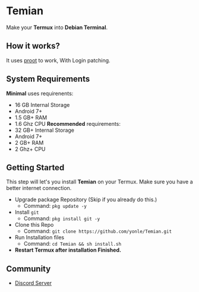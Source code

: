 # Temian
Make your **Termux** into **Debian Terminal**. 

## How it works?
It uses [proot](https://github.com/termux/proot) to work, With Login patching.

## System Requirements
**Minimal** uses requirenents:
  - 16 GB Internal Storage
  - Android 7+
  - 1.5 GB+ RAM
  - 1.6 Ghz CPU
****Recommended**** requirements:
  - 32 GB+ Internal Storage
  - Android 7+
  - 2 GB+ RAM
  - 2 Ghz+ CPU

## Getting Started
This step will let's you install **Temian** on your Termux. Make sure you have a better internet connection. 
 - Upgrade package Repository (Skip if you already do this.) 
   - Command: `pkg update -y`
 - Install `git`
   - Command: `pkg install git -y`
 - Clone this Repo
   - Command: `git clone https://github.com/yonle/Temian.git`
 - Run Installation files
   - Command: `cd Temian && sh install.sh`
 - **Restart Termux after installation Finished.**

## Community
 - [Discord Server](https://discord.gg/9S3ZCDR) 

